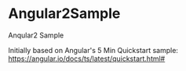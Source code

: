 # Angular2Sample

Anqular2 Sample

Initially based on Angular's 5 Min Quickstart sample: https://angular.io/docs/ts/latest/quickstart.html#
